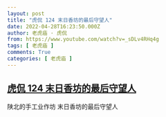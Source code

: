 ```yaml
---
layout: post
title: "虎侃 124 末日香坊的最后守望人"
date: 2022-04-28T16:23:50.000Z
author: 老虎庙 · 虎侃
from: https://www.youtube.com/watch?v=_sDLv4RHq4g
tags: [ 老虎庙 ]
comments: True
categories: [ 老虎庙 ]
---
```

<!--1651163030000-->
[虎侃 124 末日香坊的最后守望人](https://www.youtube.com/watch?v=_sDLv4RHq4g)
------

<div>
陕北的手工业作坊 末日香坊的最后守望人
</div>
